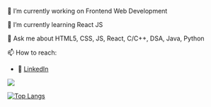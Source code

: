 🔭 I’m currently working on Frontend Web Development

🌱 I’m currently learning React JS

💬 Ask me about HTML5, CSS, JS, React, C/C++, DSA, Java, Python

📫 How to reach:
- :office: [LinkedIn](https://www.linkedin.com/in/ripunjaynarula/)

  
<img src="https://github-readme-stats.vercel.app/api?username=ripunjaynarula&&show_icons=true&title_color=ffffff&icon_color=bb2acf&text_color=daf7dc&bg_color=151515">


[![Top Langs](https://github-readme-stats.vercel.app/api/top-langs/?username=ripunjaynarula)](https://github.com/anuraghazra/github-readme-stats)
